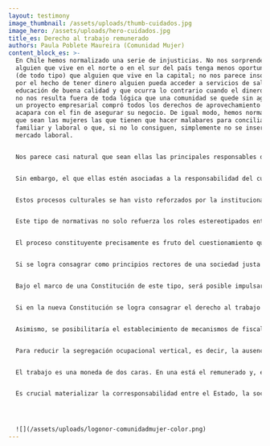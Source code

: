 ```yaml
---
layout: testimony
image_thumbnail: /assets/uploads/thumb-cuidados.jpg
image_hero: /assets/uploads/hero-cuidados.jpg
title_es: Derecho al trabajo remunerado
authors: Paula Poblete Maureira (Comunidad Mujer)
content_block_es: >-
  En Chile hemos normalizado una serie de injusticias. No nos sorprende que
  alguien que vive en el norte o en el sur del país tenga menos oportunidades
  (de todo tipo) que alguien que vive en la capital; no nos parece insólito que
  por el hecho de tener dinero alguien pueda acceder a servicios de salud y
  educación de buena calidad y que ocurra lo contrario cuando el dinero escasea;
  no nos resulta fuera de toda lógica que una comunidad se quede sin agua porque
  un proyecto empresarial compró todos los derechos de aprovechamiento y la
  acapara con el fin de asegurar su negocio. De igual modo, hemos normalizado
  que sean las mujeres las que tienen que hacer malabares para conciliar la vida
  familiar y laboral o que, si no lo consiguen, simplemente no se inserten en el
  mercado laboral.


  Nos parece casi natural que sean ellas las principales responsables de cuidar a quienes tienen algún nivel de dependencia, niñas, niños, personas adultas mayores, enfermas y/o discapacitadas y que, por lo tanto, sus posibilidades de desarrollarse en el espacio laboral o de lograr la autonomía económica, estén supeditadas a no tener este tipo de responsabilidades o a conseguir delegarlas (generalmente en otra mujer).


  Sin embargo, el que ellas estén asociadas a la responsabilidad del cuidado es una construcción social, no es algo inherente, determinado por la biología o la naturaleza. Su sexo no define que tengan una mayor habilidad para el cuidado. Como tantas otras, la adquieren en el proceso de socialización, la aprenden porque se les enseña. Es la sociedad —cada una en su contexto, variable según el momento y el lugar— la que ha ido definiendo qué es lo permitido para las mujeres, lo deseable y lo valorable en ellas. Y de modo análogo con los hombres.


  Estos procesos culturales se han visto reforzados por la institucionalidad, las leyes y los diversos programas públicos. Por ejemplo, en el Código del Trabajo chileno, las responsables de la familia son las mujeres. Las únicas titulares de los diferentes derechos a cuidar son las madres trabajadoras: del pre y posnatal, posnatal parental, fuero maternal, derecho de alimentación, sala cuna y licencia por enfermedad grave del niño/a menor de un año. En Chile, los padres trabajadores no tienen derecho a cuidar (ni deber). Solo si la madre renuncia a su derecho y se lo traspasa al padre, él puede ejercerlo, pero no en todos los casos, solo en el posnatal parental, el derecho de alimentación y la licencia por enfermedad grave del niño/a menor de un año. 


  Este tipo de normativas no solo refuerza los roles estereotipados entre hombres y mujeres, sino que establece costos de contratación distintos. Así, las mujeres son comparativamente más caras que los hombres y eso se traduce en barreras para obtener un trabajo remunerado o se expresa en menores salarios. Esto es injusto y debe cambiar.


  El proceso constituyente precisamente es fruto del cuestionamiento que hicimos sobre nuestra normalidad. Hubo desigualdades que se nos hicieron intolerables. Así, la deliberación colectiva y, en definitiva, la nueva Constitución, como la más evidente materialización de un nuevo pacto social, ofrecen una tremenda oportunidad para mejorar las experiencias de vida de las mujeres en relación con el trabajo remunerado. Por diversas vías se puede avanzar para que las mujeres tengan el mismo derecho que los hombres a este trabajo, es decir, en igualdad de condiciones y que las responsabilidades sobre el cuidado no se transformen en una desventaja para ellas. Son múltiples los compromisos nacionales e internacionales que Chile ha asumido en esta materia y que es urgente hacerlos realidad.


  Si se logra consagrar como principios rectores de una sociedad justa e igualitaria aquel que establece la igualdad sustantiva y la no discriminación por razones de sexo (entre otras) y el de la corresponsabilidad social de los cuidados, se estará allanado el camino para instaurar el derecho al trabajo remunerado y a la igualdad salarial entre hombres y mujeres.


  Bajo el marco de una Constitución de este tipo, será posible impulsar medidas afirmativas que se traduzcan en resultados concretos. Este es el caso de las políticas que favorecen la corresponsabilidad de los cuidados entre mujeres y hombres, como la sala cuna universal, el postnatal parental de uso exclusivo para padres y la ampliación de la cobertura del Subsistema Nacional de Apoyos y Cuidados, que contribuyen a equiparar las oportunidades de acceso al mercado laboral y a reducir las fuentes de la brecha salarial de género. 


  Si en la nueva Constitución se logra consagrar el derecho al trabajo remunerado en igualdad de condiciones para hombres y mujeres, se habilitaría el avance en legislaciones que pudieran garantizarlo. Por ejemplo, el establecimiento de la obligatoriedad de la suscripción de la Norma Chilena (NCh) 3262 (2012) de igualdad de género y conciliación de la vida laboral, familiar y personal, para las empresas del Estado, las grandes empresas y aquellas proveedoras del Estado. Así, se masificaría la implementación del Sistema de Gestión de Igualdad de Género y Conciliación (SIGIGC) de la vida laboral, familiar y personal de responsabilidad compartida al interior de las organizaciones.


  Asimismo, se posibilitaría el establecimiento de mecanismos de fiscalización efectivos para resguardar el derecho a la igualdad en las remuneraciones entre mujeres y hombres (Ley 20.348) en todas las empresas, independientemente de su tamaño, penalizando su incumplimiento con la inmediata rectificación de salarios y fortaleciendo las instancias de denuncia. 


  Para reducir la segregación ocupacional vertical, es decir, la ausencia de mujeres en los altos cargos, la instauración de este derecho haría posible establecer la obligatoriedad práctica de la Norma de Carácter General (NCG) 385 sobre gobierno corporativo, responsabilidad social y desarrollo sostenible de la Comisión para el Mercado Financiero (CMF) para el sector privado, las empresas con participación del Estado y las empresas públicas, de tal manera que se viabilice la diversidad de género en la composición de los directorios y en los niveles gerenciales de las organizaciones (ComunidadMujer, [2015](http://dev.comunidadmujer.cl/biblioteca-publicaciones/wp-content/uploads/2015/03/BOLETIN-MARZO-2015-VF.pdf) y [2017](https://www.comunidadmujer.cl/wp-content/uploads/2017/09/Propuestas_Digital_PL-1.pdf)).


  El trabajo es una moneda de dos caras. En una está el remunerado y, en la otra, el no remunerado. Ambos no pueden comprenderse por separado. Las facilidades que tienen los hombres para desenvolverse en el espacio remunerado están relacionadas directamente con que se desentienden de sus responsabilidades en el ámbito doméstico. Por el contrario, las dificultades que muchas mujeres experimentan para desarrollarse en el mercado laboral tienen que ver en gran medida con las ataduras derivadas del trabajo no remunerado. 


  Es crucial materializar la corresponsabilidad entre el Estado, la sociedad y las comunidades locales para desfamiliarizar el rol de los cuidados y, así lograr desfeminizarlos. Solo así avanzaremos en que el derecho al trabajo remunerado de hombres y mujeres en igualdad de condiciones sea una realidad.




  ![](/assets/uploads/logonor-comunidadmujer-color.png)
---
```

